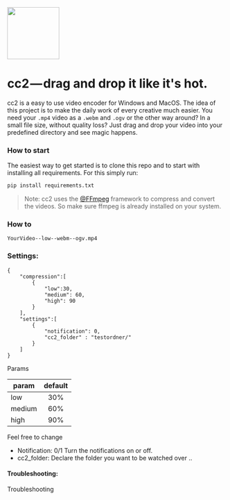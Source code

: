 <img src="http://pfuscha.cool:3000/" width="120" />

# cc2 — drag and drop it like it's hot.  
cc2 is a easy to use video encoder for Windows and MacOS. The idea of this project is to make the daily work of every creative much easier.
You need your ```.mp4``` video as a ```.webm``` and ```.ogv``` or the other way around? In a small file size, without quality loss? 
Just drag and drop your video into your predefined directory and see magic happens.

### How to start
The easiest way to get started is to clone this repo and to start with installing all requirements. For this simply run:
```python
pip install requirements.txt
```
> Note: cc2 uses the [@FFmpeg](https://www.ffmpeg.org/) framework to compress and convert the videos. So make sure ffmpeg is already installed on your system. 





### How to

```
YourVideo--low--webm--ogv.mp4
```



### Settings:

```
{   
    "compression":[
        {
            "low":30,
            "medium": 60,
            "high": 90
        }
    ],
    "settings":[
        {
            "notification": 0,
            "cc2_folder" : "testordner/"
        }
    ]
}
```

Params

| param             | default       |
| -------------     |:-------------:|
| low               | 30%           | 
| medium            | 60%           |   
| high              | 90%           |   

Feel free to change 

* Notification: 0/1 Turn the notifications on or off.
* cc2_folder: Declare the folder you want to be watched over .. 



#### Troubleshooting:
Troubleshooting

